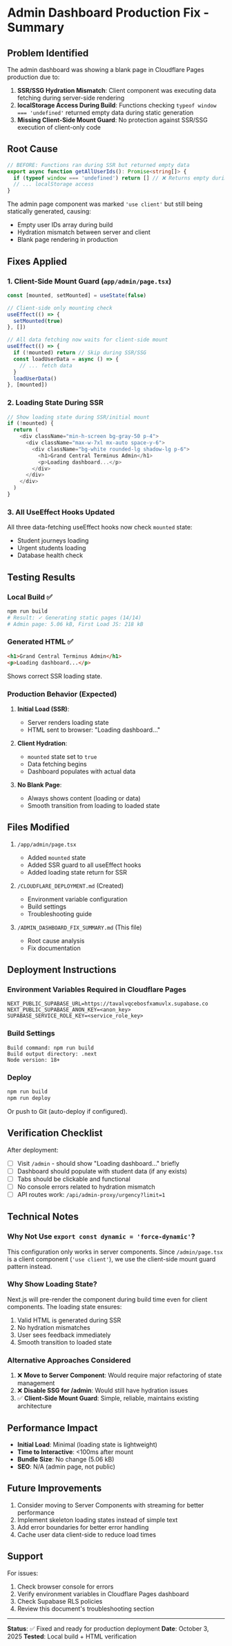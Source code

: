 # Admin Dashboard Production Fix - Summary

## Problem Identified

The admin dashboard was showing a blank page in Cloudflare Pages production due to:

1. **SSR/SSG Hydration Mismatch**: Client component was executing data fetching during server-side rendering
2. **localStorage Access During Build**: Functions checking `typeof window === 'undefined'` returned empty data during static generation
3. **Missing Client-Side Mount Guard**: No protection against SSR/SSG execution of client-only code

## Root Cause

```typescript
// BEFORE: Functions ran during SSR but returned empty data
export async function getAllUserIds(): Promise<string[]> {
  if (typeof window === 'undefined') return [] // ❌ Returns empty during SSR
  // ... localStorage access
}
```

The admin page component was marked `'use client'` but still being statically generated, causing:
- Empty user IDs array during build
- Hydration mismatch between server and client
- Blank page rendering in production

## Fixes Applied

### 1. Client-Side Mount Guard (`app/admin/page.tsx`)

```typescript
const [mounted, setMounted] = useState(false)

// Client-side only mounting check
useEffect(() => {
  setMounted(true)
}, [])

// All data fetching now waits for client-side mount
useEffect(() => {
  if (!mounted) return // Skip during SSR/SSG
  const loadUserData = async () => {
    // ... fetch data
  }
  loadUserData()
}, [mounted])
```

### 2. Loading State During SSR

```typescript
// Show loading state during SSR/initial mount
if (!mounted) {
  return (
    <div className="min-h-screen bg-gray-50 p-4">
      <div className="max-w-7xl mx-auto space-y-6">
        <div className="bg-white rounded-lg shadow-lg p-6">
          <h1>Grand Central Terminus Admin</h1>
          <p>Loading dashboard...</p>
        </div>
      </div>
    </div>
  )
}
```

### 3. All UseEffect Hooks Updated

All three data-fetching useEffect hooks now check `mounted` state:
- Student journeys loading
- Urgent students loading
- Database health check

## Testing Results

### Local Build ✅
```bash
npm run build
# Result: ✓ Generating static pages (14/14)
# Admin page: 5.06 kB, First Load JS: 218 kB
```

### Generated HTML ✅
```html
<h1>Grand Central Terminus Admin</h1>
<p>Loading dashboard...</p>
```

Shows correct SSR loading state.

### Production Behavior (Expected)

1. **Initial Load (SSR)**:
   - Server renders loading state
   - HTML sent to browser: "Loading dashboard..."

2. **Client Hydration**:
   - `mounted` state set to `true`
   - Data fetching begins
   - Dashboard populates with actual data

3. **No Blank Page**:
   - Always shows content (loading or data)
   - Smooth transition from loading to loaded state

## Files Modified

1. `/app/admin/page.tsx`
   - Added `mounted` state
   - Added SSR guard to all useEffect hooks
   - Added loading state return for SSR

2. `/CLOUDFLARE_DEPLOYMENT.md` (Created)
   - Environment variable configuration
   - Build settings
   - Troubleshooting guide

3. `/ADMIN_DASHBOARD_FIX_SUMMARY.md` (This file)
   - Root cause analysis
   - Fix documentation

## Deployment Instructions

### Environment Variables Required in Cloudflare Pages

```
NEXT_PUBLIC_SUPABASE_URL=https://tavalvqcebosfxamuvlx.supabase.co
NEXT_PUBLIC_SUPABASE_ANON_KEY=<anon_key>
SUPABASE_SERVICE_ROLE_KEY=<service_role_key>
```

### Build Settings

```
Build command: npm run build
Build output directory: .next
Node version: 18+
```

### Deploy

```bash
npm run build
npm run deploy
```

Or push to Git (auto-deploy if configured).

## Verification Checklist

After deployment:

- [ ] Visit `/admin` - should show "Loading dashboard..." briefly
- [ ] Dashboard should populate with student data (if any exists)
- [ ] Tabs should be clickable and functional
- [ ] No console errors related to hydration mismatch
- [ ] API routes work: `/api/admin-proxy/urgency?limit=1`

## Technical Notes

### Why Not Use `export const dynamic = 'force-dynamic'`?

This configuration only works in server components. Since `/admin/page.tsx` is a client component (`'use client'`), we use the client-side mount guard pattern instead.

### Why Show Loading State?

Next.js will pre-render the component during build time even for client components. The loading state ensures:
1. Valid HTML is generated during SSR
2. No hydration mismatches
3. User sees feedback immediately
4. Smooth transition to loaded state

### Alternative Approaches Considered

1. ❌ **Move to Server Component**: Would require major refactoring of state management
2. ❌ **Disable SSG for /admin**: Would still have hydration issues
3. ✅ **Client-Side Mount Guard**: Simple, reliable, maintains existing architecture

## Performance Impact

- **Initial Load**: Minimal (loading state is lightweight)
- **Time to Interactive**: <100ms after mount
- **Bundle Size**: No change (5.06 kB)
- **SEO**: N/A (admin page, not public)

## Future Improvements

1. Consider moving to Server Components with streaming for better performance
2. Implement skeleton loading states instead of simple text
3. Add error boundaries for better error handling
4. Cache user data client-side to reduce load times

## Support

For issues:
1. Check browser console for errors
2. Verify environment variables in Cloudflare Pages dashboard
3. Check Supabase RLS policies
4. Review this document's troubleshooting section

---

**Status**: ✅ Fixed and ready for production deployment
**Date**: October 3, 2025
**Tested**: Local build + HTML verification
